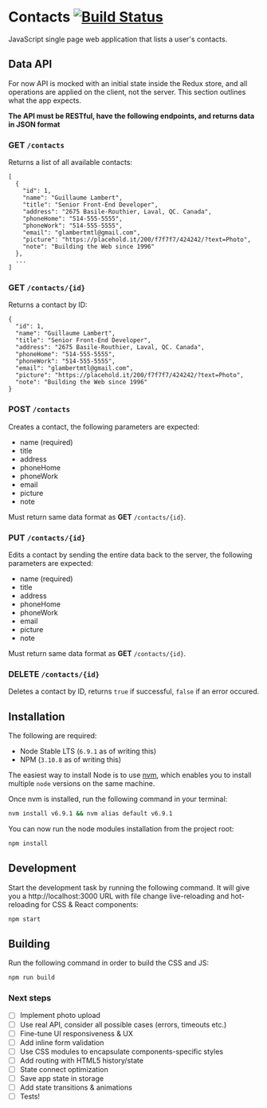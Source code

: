 # Contacts [![Build Status](https://travis-ci.org/glambertmtl/contacts.svg?branch=master)](https://travis-ci.org/glambertmtl/contacts)

JavaScript single page web application that lists a user's contacts.

## Data API

For now API is mocked with an initial state inside the Redux store, and
all operations are applied on the client, not the server. This section
outlines what the app expects. 

**The API must be RESTful, have the following endpoints, and returns data in JSON format**

### **GET** `/contacts`

Returns a list of all available contacts:
  
```
[
  {
    "id": 1,
    "name": "Guillaume Lambert",
    "title": "Senior Front-End Developer",
    "address": "2675 Basile-Routhier, Laval, QC. Canada",
    "phoneHome": "514-555-5555",
    "phoneWork": "514-555-5555",
    "email": "glambertmtl@gmail.com",
    "picture": "https://placehold.it/200/f7f7f7/424242/?text=Photo",
    "note": "Building the Web since 1996"
  },
  ...
]
```
  
### **GET** `/contacts/{id}`

Returns a contact by ID:

```
{
  "id": 1,
  "name": "Guillaume Lambert",
  "title": "Senior Front-End Developer",
  "address": "2675 Basile-Routhier, Laval, QC. Canada",
  "phoneHome": "514-555-5555",
  "phoneWork": "514-555-5555",
  "email": "glambertmtl@gmail.com",
  "picture": "https://placehold.it/200/f7f7f7/424242/?text=Photo",
  "note": "Building the Web since 1996"
}
```

### **POST** `/contacts`

Creates a contact, the following parameters are expected:

- name (required)
- title
- address
- phoneHome
- phoneWork
- email
- picture
- note

Must return same data format as **GET** `/contacts/{id}`.

### **PUT** `/contacts/{id}`

Edits a contact by sending the entire data back to the server, the following 
parameters are expected:

- name (required)
- title
- address
- phoneHome
- phoneWork
- email
- picture
- note

Must return same data format as **GET** `/contacts/{id}`.

### **DELETE** `/contacts/{id}`

Deletes a contact by ID, returns `true` if successful, `false` if an error occured.

## Installation

The following are required:

* Node Stable LTS (`6.9.1` as of writing this)
* NPM (`3.10.8` as of writing this)

The easiest way to install Node is to use [nvm](https://github.com/creationix/nvm), 
which enables you to install multiple `node` versions on the same machine.

Once nvm is installed, run the following command in your terminal:

```sh
nvm install v6.9.1 && nvm alias default v6.9.1
```

You can now run the node modules installation from the project root:

```sh
npm install
```

## Development

Start the development task by running the following command. 
It will give you a http://localhost:3000 URL with file change live-reloading 
and hot-reloading for CSS & React components:

```sh
npm start
```

## Building

Run the following command in order to build the CSS and JS:

```sh
npm run build
```

### Next steps

- [ ] Implement photo upload
- [ ] Use real API, consider all possible cases (errors, timeouts etc.)
- [ ] Fine-tune UI responsiveness & UX
- [ ] Add inline form validation
- [ ] Use CSS modules to encapsulate components-specific styles
- [ ] Add routing with HTML5 history/state
- [ ] State connect optimization
- [ ] Save app state in storage
- [ ] Add state transitions & animations
- [ ] Tests!
